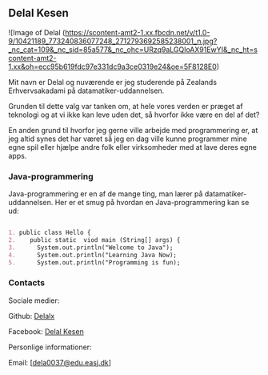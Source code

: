 ## Delal Kesen

![Image of Delal
(https://scontent-amt2-1.xx.fbcdn.net/v/t1.0-9/10421189_773240836077248_2712793692585238001_n.jpg?_nc_cat=109&_nc_sid=85a577&_nc_ohc=URzq9aLGQloAX91EwYI&_nc_ht=scontent-amt2-1.xx&oh=ecc95b619fdc97e331dc9a3ce0319e24&oe=5F8128E0) 

Mit navn er Delal og nuværende er jeg studerende på Zealands Erhvervsakadami på datamatiker-uddannelsen.

Grunden til dette valg var tanken om, at hele vores verden er præget af teknologi og at vi ikke kan leve uden det, så hvorfor ikke være en del af det?

En anden grund til hvorfor jeg gerne ville arbejde med programmering er, at jeg altid synes det har været 
så jeg en dag ville kunne programmer mine egne spil eller hjælpe andre folk eller virksomheder med at lave deres egne apps.

### Java-programmering
Java-programmering er en af de mange ting, man lærer på datamatiker-uddannelsen.
Her er et smug på hvordan en Java-programmering kan se ud:

```markdown

1. public class Hello {
2.    public static  viod main (String[] args) {
3.      System.out.println("Welcome to Java");
4.      System.out.println("Learning Java Now);
5.      System.out.println("Programming is fun);

```

### Contacts

Sociale medier:

Github: [Delalx](https://github.com/Delalx)

Facebook: [Delal Kesen](https://www.facebook.com/delal.kesen)

Personlige informationer:

Email: [dela0037@edu.easj.dk]
